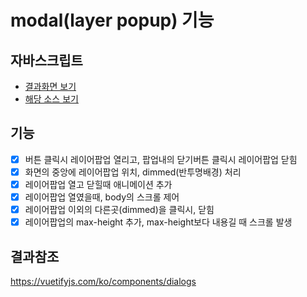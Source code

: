 # modal(layer popup) 기능

## 자바스크립트
- [결과화면 보기](https://yeony1011.github.io/2019script_ex/modal/modal.html)
- [해당 소스 보기](https://github.com/yeony1011/2019script_ex/blob/master/modal/common.js)

## 기능
- [x] 버튼 클릭시 레이어팝업 열리고, 팝업내의 닫기버튼 클릭시 레이어팝업 닫힘 
- [x] 화면의 중앙에 레이어팝업 위치, dimmed(반투명배경) 처리
- [x] 레이어팝업 열고 닫힐때 애니메이션 추가
- [x] 레이어팝업 열였을때, body의 스크롤 제어
- [x] 레이어팝업 이외의 다른곳(dimmed)을 클릭시, 닫힘
- [x] 레이어팝업의 max-height 추가, max-height보다 내용길 때 스크롤 발생

## 결과참조
https://vuetifyjs.com/ko/components/dialogs